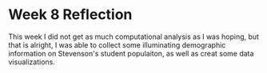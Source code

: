 # Week 8 Reflection

This week I did not get as much computational analysis as I was hoping, but that is alright, I was able to collect some illuminating demographic information on Stevenson's student populaiton, as well as creat some data visualizations.
